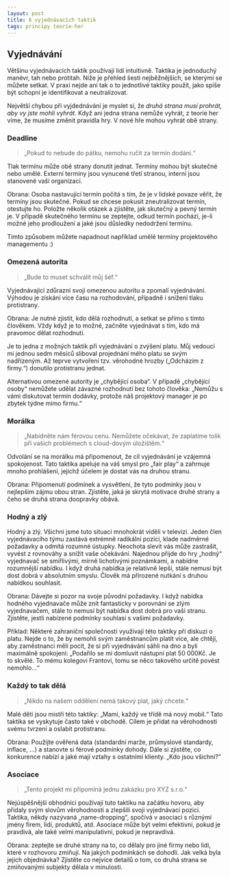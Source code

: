 ```yaml
---
layout: post
title: 6 vyjednávacích taktik
tags: principy teorie-her
---
```


## Vyjednávání

Většinu vyjednávacích taktik používají lidí intuitivně.
Taktika je jednoduchý manévr, tah nebo protitah.
Níže je přehled šesti nejběžnějších, se kterými se můžete setkat.
V praxi nejde ani tak o to jednotlivé taktiky použít,
jako spíše být schopni je identifikovat a neutralizovat.

Největší chybou při vyjdednávání je myslet si, že *druhá strana musí prohrát, aby vy jste mohli vyhrát*.
Když ani jedna strana nemůže vyhrát, z teorie her víme, že musíme změnit pravidla hry.
V nové hře mohou vyhrát obě strany.

### Deadline

> „Pokud to nebude do pátku, nemohu ručit za termín dodání.“

Tlak termínu může obě strany donutit jednat. Termíny mohou být skutečné nebo umělé.
Externí termíny jsou vynucené třetí stranou, interní jsou stanovené vaší organizací.

Obrana: Osoba nastavující termín počítá s tím, že je v lidské povaze věřit, že termíny jsou skutečné.
Pokud se chcese pokusit zneutralizovat termín, otestujte ho.
Položte několik otázek a zjistěte, jak skutečný a pevný termín je.
V případě skutečného termínu se zeptejte, odkud termín pochází,
je-li možné jeho prodloužení a jaké jsou důsledky nedodržení termínu.

Tímto způsobem můžete napadnout například umělé termíny projektového managementu :)

### Omezená autorita

> „Bude to muset schválit můj šéf.“

Vyjednávající zdůrazní svoji omezenou autoritu a zpomalí vyjednávání.
Výhodou je získání více času na rozhodování, případně i snížení tlaku protistrany.

Obrana: Je nutné zjistit, kdo dělá rozhodnutí, a setkat se přímo s tímto člověkem.
Vždy když je to možné, začněte vyjednávat s tím, kdo má pravomoc dělat rozhodnutí.

Je to jedna z možných taktik při vyjednávání o zvýšení platu. Můj vedoucí mi jednou
sedm měsíců sliboval projednání mého platu se svým nadřízeným. Až teprve
vytvoření tzv. věrohodné hrozby („Odcházím z firmy.“) donutilo protistranu jednat.

Alternativou omezené autority je „chybějící osoba“.
V případě „chybějící osoby“ nemůžete udělat závazné rozhodnutí bez tohoto člověka:
„Nemůžu s vámi diskutovat termín dodávky, protože náš projektový manager je po zbytek týdne mimo firmu.“

### Morálka

> „Nabídněte nám férovou cenu. Nemůžete očekávat, že zaplatíme tolik při vašich problémech s cloud-dovým úložištěm.“

Odvolání se na morálku má připomenout, že cíl vyjednávání je vzájemná spokojenost.
Tato taktika apeluje na váš smysl pro „fair play“ a zahrnuje mnoho prohlášení,
jejichž účelem je dostat vás na druhou stranu.

Obrana: Připomenutí podmínek a vysvětlení, že tyto podmínky jsou v nejlepším zájmu obou stran.
Zjistěte, jaká je skrytá motivace druhé strany a čeho se druhá strana doopravky obává.

### Hodný a zlý

Hodný a zlý. Všichni jsme tuto situaci mnohokrát viděli v televizi. Jeden člen vyjednávacího týmu zastává extrémně radikální pozici,
klade nadměrné požadavky a odmítá rozumné ústupky. Neochota slevit vás může zastrašit, vyvést z rovnováhy a snížit vaše očekávání.
Najednou přijde do hry „hodný“ vyjednavač se smířlivými, mírně lichotivými poznámkami, a nabídne rozumnější nabídku.
I když druhá nabídka je relativně lepší, stále nemusí být dost dobrá v absolutním smyslu.
Člověk má přirozené nutkání s druhou nabídkou souhlasit.

Obrana: Dávejte si pozor na svoje původní požadavky. I když nabídka hodného vyjednavače může znít fantasticky v porovnání
se zlým vyjednavačem, stále to nemusí být nabídka dost dobrá pro vaši stranu. Zjistěte, jestli nabízené podmínky
souhlasí s vašimi požadavky.

Příklad: Některé zahraniční společnosti využívají této taktiky při diskuzi o platu. Nejde o to, že by nemohli svým zaměstnancům
platit více, ale chtějí, aby zaměstnanci měli pocit, že si při vyjednávání sáhli na dno a byli maximálně spokojeni:
„Podařilo se mi domluvit nástupní plat 50 000Kč. Je to skvělé. To mému kolegovi Frantovi, tomu se něco takového určitě povést nemohlo...“

### Každý to tak dělá

> „Nikdo na našem oddělení nemá takový plat, jaký chcete.“

Malé děti jsou mistři této taktiky: „Mami, každý ve třídě má nový mobil.“
Tato taktika se vyskytuje často také v obchodě.
Cílem je přidat na věrohodnosti svému tvrzení a oslabit protistranu.

Obrana: Použijte ověřená data (standardní marže, průmyslové standardy, inflace, ...) a stanovte si férové podmínky dohody.
Dále si zjistěte, co konkurence nabízí a jaké mají vztahy s ostatními klienty. „Kdo jsou všichni?“

### Asociace

> „Tento projekt mi připomíná jednu zakázku pro XYZ s.r.o.“

Nejúspěšnější obhodníci používají tuto taktiku na začátku hovoru,
aby přidaly svým slovům věrohodnosti a zlepšili svoji vyjednávací pozici.
Taktika, někdy nazývaná „name-dropping“, spočívá v asociaci s různými jmény firem, lidí, produktů, atd.
Asociace může být velmi efektivní, pokud je pravdivá, ale také velmi manipulativní, pokud je nepravdivá.

Obrana: zeptejte se druhé strany na to, co dělaly pro jiné firmy nebo lidi, které v rozhovoru zmiňují.
Na jakých podmínkách se dohodli. Jak velká byla jejich objednávka? Zjistěte co nejvíce detailů o tom,
co druhá strana se zmiňovanými subjekty dělala v minulosti.
